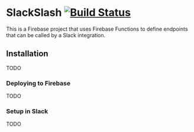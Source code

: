 # SlackSlash [![Build Status](https://travis-ci.org/ClayBenson94/SlackSlash.svg?branch=master)](https://travis-ci.org/ClayBenson94/SlackSlash)
This is a Firebase project that uses Firebase Functions to define endpoints that can be called by a Slack integration.

## Installation

TODO

### Deploying to Firebase

TODO

### Setup in Slack

TODO